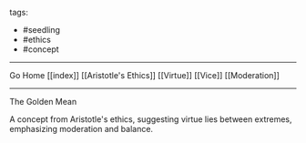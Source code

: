tags:
- #seedling 
- #ethics
- #concept 
---

Go Home [[index]]
[[Aristotle's Ethics]]
[[Virtue]]
[[Vice]]
[[Moderation]]

---

The Golden Mean

A concept from Aristotle's ethics, suggesting virtue lies between extremes, emphasizing moderation and balance.